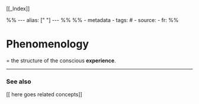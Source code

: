 
[[_Index]]

%% ---
alias: [" "]
--- %%
%% - metadata
	- tags: #
	- source: 
	- fr: 
%%

# Phenomenology
= the structure of the conscious **experience**.

-------------
### See also
[[ here goes related concepts]]


